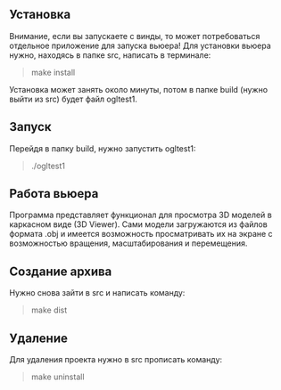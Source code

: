 ## Установка

Внимание, если вы запускаете с винды, то может потребоваться отдельное приложение для запуска вьюера!
Для установки вьюера нужно, находясь в папке src, написать в терминале:

> make install

Установка может занять около минуты, потом в папке build (нужно выйти из src) будет файл ogltest1.

## Запуск

Перейдя в папку build, нужно запустить ogltest1:

> ./ogltest1

## Работа вьюера

Программа представляет функционал для просмотра 3D моделей в каркасном виде (3D Viewer). Сами модели загружаются из файлов формата .obj и имеется возможность просматривать их на экране с возможностью вращения, масштабирования и перемещения.

## Создание архива

Нужно снова зайти в src и написать команду:

> make dist

## Удаление

Для удаления проекта нужно в src прописать команду:

> make uninstall

